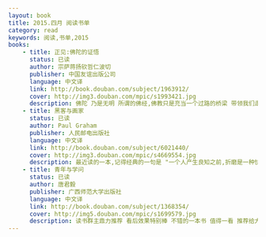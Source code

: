 ```yaml
---
layout: book
title: 2015.四月 阅读书单
category: read
keywords: 阅读,书单,2015
books:
    - title: 正见:佛陀的证悟
      status: 已读
      author: 宗萨蒋扬钦哲仁波切
      publisher: 中国友谊出版公司
      language: 中文译
      link: http://book.douban.com/subject/1963912/
      cover: http://img3.douban.com/mpic/s1993421.jpg
      description: 佛陀 乃是无明 所谓的佛经,佛教只是充当一个过路的桥梁 带领我们走向佛陀的至高境界 , 无佛且有佛 我们依靠前人的境遇来达成自己的救赎 这就是佛之一道所存在的意义.
    - title: 黑客与画家
      status: 已读
      author: Paul Graham 
      publisher: 人民邮电出版社
      language: 中文译
      link: http://book.douban.com/subject/6021440/
      cover: http://img3.douban.com/mpic/s4669554.jpg
      description: 最近读的一本,记得经典的一句是 "一个人产生良知之前,折磨是一种快乐".	
    - title: 青年与学问
      status: 已读
      author: 唐君毅
      publisher: 广西师范大学出版社
      language: 中文译
      link: http://book.douban.com/subject/1368354/
      cover: http://img5.douban.com/mpic/s1699579.jpg
      description: 读书群主鼎力推荐 看后效果特别棒 不错的一本书 值得一看 推荐给大家.	  
---
```

